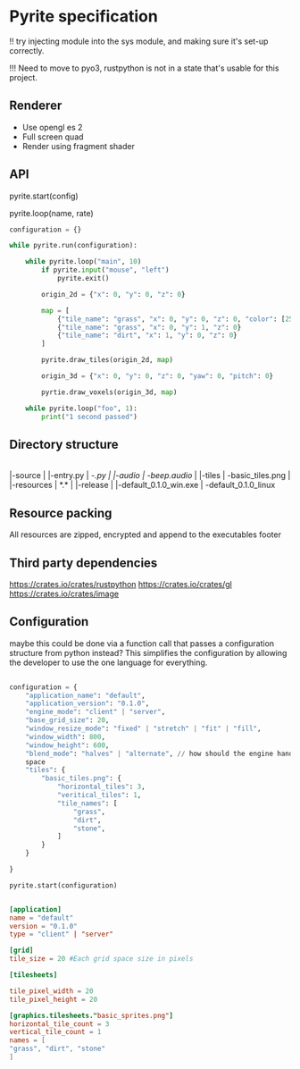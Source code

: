# Pyrite specification

!! try injecting module into the sys module, and making sure it's set-up correctly.

!!! Need to move to pyo3, rustpython is not in a state that's usable for this project.

## Renderer

* Use opengl es 2
* Full screen quad
* Render using fragment shader 

## API

pyrite.start(config)

pyrite.loop(name, rate)

``` python
configuration = {}

while pyrite.run(configuration):

    while pyrite.loop("main", 10)
        if pyrite.input("mouse", "left")
            pyrite.exit()

        origin_2d = {"x": 0, "y": 0, "z": 0}

        map = [
            {"tile_name": "grass", "x": 0, "y": 0, "z": 0, "color": [255, 255, 255]}
            {"tile_name": "grass", "x": 0, "y": 1, "z": 0}
            {"tile_name": "dirt", "x": 1, "y": 0, "z": 0}
        ]

        pyrite.draw_tiles(origin_2d, map)

        origin_3d = {"x": 0, "y": 0, "z": 0, "yaw": 0, "pitch": 0}

        pyrtie.draw_voxels(origin_3d, map)

    while pyrite.loop("foo", 1):
        print("1 second passed")
```

## Directory structure

\
|-source
| |-entry.py
| \-*.py
|
|-audio
| \-beep.audio*
|
|-tiles
| \-basic_tiles.png
|
|-resources
| \*.*
|
|-release
| |-default_0.1.0_win.exe
| \-default_0.1.0_linux

## Resource packing
All resources are zipped, encrypted and append to the executables footer 

## Third party dependencies
https://crates.io/crates/rustpython
https://crates.io/crates/gl
https://crates.io/crates/image

## Configuration
maybe this could be done via a function call that passes a configuration structure from python
instead? This simplifies the configuration by allowing the developer to use the one language for
everything.

``` python
    
configuration = {
    "application_name": "default",
    "application_version": "0.1.0",
    "engine_mode": "client" | "server",
    "base_grid_size": 20,
    "window_resize_mode": "fixed" | "stretch" | "fit" | "fill",
    "window_width": 800,
    "window_height": 600,
    "blend_mode": "halves" | "alternate", // how should the engine handle multiple tiles in the same
    space
    "tiles": {
        "basic_tiles.png": {
            "horizontal_tiles": 3,
            "veritical_tiles": 1,
            "tile_names": [
                "grass",
                "dirt",
                "stone",
            ]
        }
    }

}

pyrite.start(configuration)
```

``` toml

[application]
name = "default"
version = "0.1.0"
type = "client" | "server"

[grid]
tile_size = 20 #Each grid space size in pixels

[tilesheets]

tile_pixel_width = 20
tile_pixel_height = 20

[graphics.tilesheets."basic_sprites.png"]
horizontal_tile_count = 3
vertical_tile_count = 1
names = [
"grass", "dirt", "stone"
]


```

